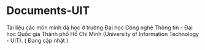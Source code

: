# Documents-UIT
Tài liệu các môn mình đã học ở trường Đại học Công nghệ Thông tin - Đại học Quốc gia Thành phố Hồ Chí Minh (University of Information Technology - UIT). ( Đang cập nhật )
